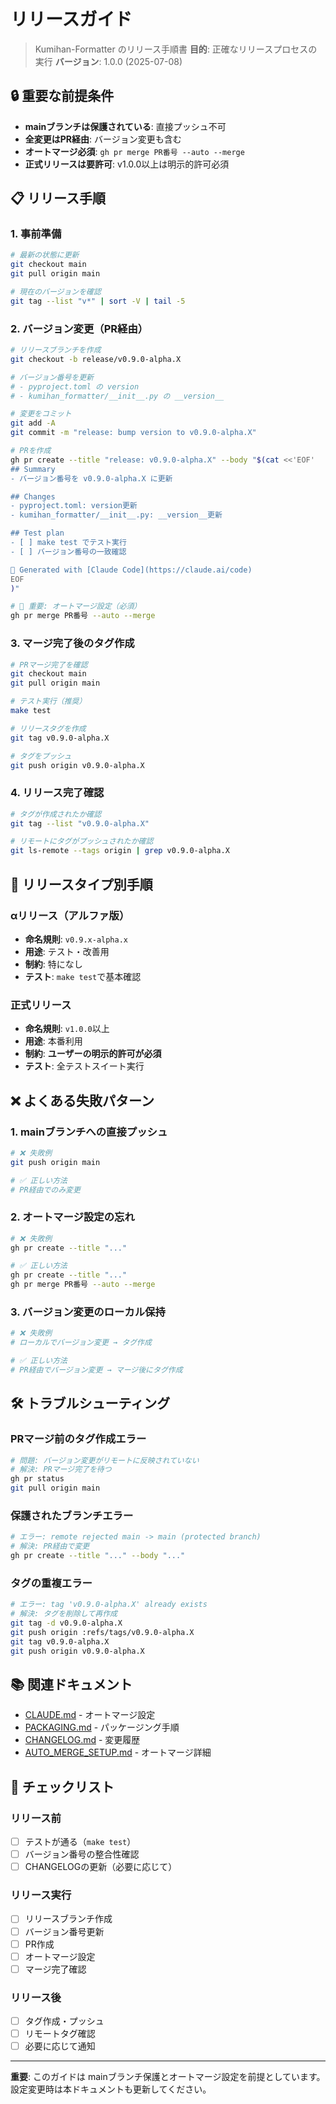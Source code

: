 # リリースガイド

> Kumihan-Formatter のリリース手順書
> **目的**: 正確なリリースプロセスの実行
> **バージョン**: 1.0.0 (2025-07-08)

## 🔒 重要な前提条件

- **mainブランチは保護されている**: 直接プッシュ不可
- **全変更はPR経由**: バージョン変更も含む
- **オートマージ必須**: `gh pr merge PR番号 --auto --merge`
- **正式リリースは要許可**: v1.0.0以上は明示的許可必須

## 📋 リリース手順

### 1. 事前準備

```bash
# 最新の状態に更新
git checkout main
git pull origin main

# 現在のバージョンを確認
git tag --list "v*" | sort -V | tail -5
```

### 2. バージョン変更（PR経由）

```bash
# リリースブランチを作成
git checkout -b release/v0.9.0-alpha.X

# バージョン番号を更新
# - pyproject.toml の version
# - kumihan_formatter/__init__.py の __version__

# 変更をコミット
git add -A
git commit -m "release: bump version to v0.9.0-alpha.X"

# PRを作成
gh pr create --title "release: v0.9.0-alpha.X" --body "$(cat <<'EOF'
## Summary
- バージョン番号を v0.9.0-alpha.X に更新

## Changes
- pyproject.toml: version更新
- kumihan_formatter/__init__.py: __version__更新

## Test plan
- [ ] make test でテスト実行
- [ ] バージョン番号の一致確認

🤖 Generated with [Claude Code](https://claude.ai/code)
EOF
)"

# 🚨 重要: オートマージ設定（必須）
gh pr merge PR番号 --auto --merge
```

### 3. マージ完了後のタグ作成

```bash
# PRマージ完了を確認
git checkout main
git pull origin main

# テスト実行（推奨）
make test

# リリースタグを作成
git tag v0.9.0-alpha.X

# タグをプッシュ
git push origin v0.9.0-alpha.X
```

### 4. リリース完了確認

```bash
# タグが作成されたか確認
git tag --list "v0.9.0-alpha.X"

# リモートにタグがプッシュされたか確認
git ls-remote --tags origin | grep v0.9.0-alpha.X
```

## 🔄 リリースタイプ別手順

### αリリース（アルファ版）

- **命名規則**: `v0.9.x-alpha.x`
- **用途**: テスト・改善用
- **制約**: 特になし
- **テスト**: `make test`で基本確認

### 正式リリース

- **命名規則**: `v1.0.0`以上
- **用途**: 本番利用
- **制約**: **ユーザーの明示的許可が必須**
- **テスト**: 全テストスイート実行

## ❌ よくある失敗パターン

### 1. mainブランチへの直接プッシュ
```bash
# ❌ 失敗例
git push origin main

# ✅ 正しい方法
# PR経由でのみ変更
```

### 2. オートマージ設定の忘れ
```bash
# ❌ 失敗例
gh pr create --title "..."

# ✅ 正しい方法
gh pr create --title "..."
gh pr merge PR番号 --auto --merge
```

### 3. バージョン変更のローカル保持
```bash
# ❌ 失敗例
# ローカルでバージョン変更 → タグ作成

# ✅ 正しい方法
# PR経由でバージョン変更 → マージ後にタグ作成
```

## 🛠️ トラブルシューティング

### PRマージ前のタグ作成エラー
```bash
# 問題: バージョン変更がリモートに反映されていない
# 解決: PRマージ完了を待つ
gh pr status
git pull origin main
```

### 保護されたブランチエラー
```bash
# エラー: remote rejected main -> main (protected branch)
# 解決: PR経由で変更
gh pr create --title "..." --body "..."
```

### タグの重複エラー
```bash
# エラー: tag 'v0.9.0-alpha.X' already exists
# 解決: タグを削除して再作成
git tag -d v0.9.0-alpha.X
git push origin :refs/tags/v0.9.0-alpha.X
git tag v0.9.0-alpha.X
git push origin v0.9.0-alpha.X
```

## 📚 関連ドキュメント

- [CLAUDE.md](../../CLAUDE.md) - オートマージ設定
- [PACKAGING.md](../PACKAGING.md) - パッケージング手順
- [CHANGELOG.md](../../CHANGELOG.md) - 変更履歴
- [AUTO_MERGE_SETUP.md](AUTO_MERGE_SETUP.md) - オートマージ詳細

## 🎯 チェックリスト

### リリース前
- [ ] テストが通る（`make test`）
- [ ] バージョン番号の整合性確認
- [ ] CHANGELOGの更新（必要に応じて）

### リリース実行
- [ ] リリースブランチ作成
- [ ] バージョン番号更新
- [ ] PR作成
- [ ] オートマージ設定
- [ ] マージ完了確認

### リリース後
- [ ] タグ作成・プッシュ
- [ ] リモートタグ確認
- [ ] 必要に応じて通知

---

**重要**: このガイドは mainブランチ保護とオートマージ設定を前提としています。設定変更時は本ドキュメントも更新してください。
